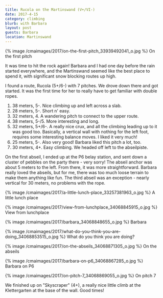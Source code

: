 ```yaml
---
title: Rucola on the Martinswand (V+/VI-)
date: 2017-4-15
category: climbing
blurb: with Barbara
layout: post
guests: Barbara
location: Martinswand
---
```


{% image /cmaimages/2017/on-the-first-pitch_33939492041_o.jpg %}
On the first pitch


It was time to hit the rock again! Barbara and I had one day before the rain started everywhere, and the
Martinswand seemed like the best place to spend it, with significant snow blocking routes up high.

I found a route, Rucola (5+/6-) with 7 pitches. We drove down there and got started.
It was the first time for her to really have to get familiar with double ropes.

1. 38 meters, 5-. Nice climbing up and left across a slab.
2. 28 meters, 5-. Short n' easy.
3. 32 meters, 4. A wandering pitch to connect to the upper route.
4. 38 meters, 5-/5. More interesting and long.
5. 32 meters, 5+/6-. A really nice crux, and all the climbing leading up to it was good too.
   Basically, a vertical wall with nothing for the left foot, requires some interesting balance moves. I liked it very much!
6. 25 meters, 5-. Also very good! Barbara liked this pitch a lot, too.
7. 30 meters, 4+. Easy climbing. We headed off left to the abseilpiste.

On the first abseil, I ended up at the P6 belay station, and sent down a cluster of pebbles on the party there - very sorry!
The abseil anchor was about 5 meters to the left. From there, it was more straightforward.
Barbara really loved the abseils, but for me, there was too much loose terrain to make them anything like fun.
The third abseil was an exception - nearly vertical for 30 meters, no problems with the rope.


{% image /cmaimages/2017/a-little-lunch-place_33257381963_o.jpg %}
A little lunch place



{% image /cmaimages/2017/view-from-lunchplace_34068845915_o.jpg %}
View from lunchplace



{% image /cmaimages/2017/barbara_34068848655_o.jpg %}
Barbara


{% image /cmaimages/2017/what-do-you-think-you-are-doing_34068853515_o.jpg %}
What do you think you are doing?



{% image /cmaimages/2017/on-the-abseils_34068871305_o.jpg %}
On the abseils



{% image /cmaimages/2017/barbara-on-p6_34068867285_o.jpg %}
Barbara on P6



{% image /cmaimages/2017/on-pitch-7_34068869055_o.jpg %}
On pitch 7


We finished up on "Skyscraper" (4+), a really nice little climb at the Klettergarten at the base of the wall. Good times!


